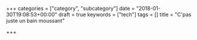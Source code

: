 +++
categories = ["category", "subcategory"]
date = "2018-01-30T19:08:53+00:00"
draft = true
keywords = ["tech"]
tags = []
title = "C'pas juste un bain moussant"

+++

<!--more-->
